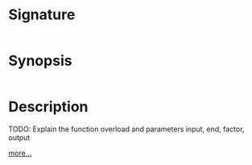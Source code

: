 # Signature
```vikid-signature
```

# Synopsis
```vikid-synopsis
```

# Description
TODO: Explain the function overload and parameters input, end, factor, output

[more...](https://en.wikipedia.org/wiki/Linear_interpolation#Programming_language_support)